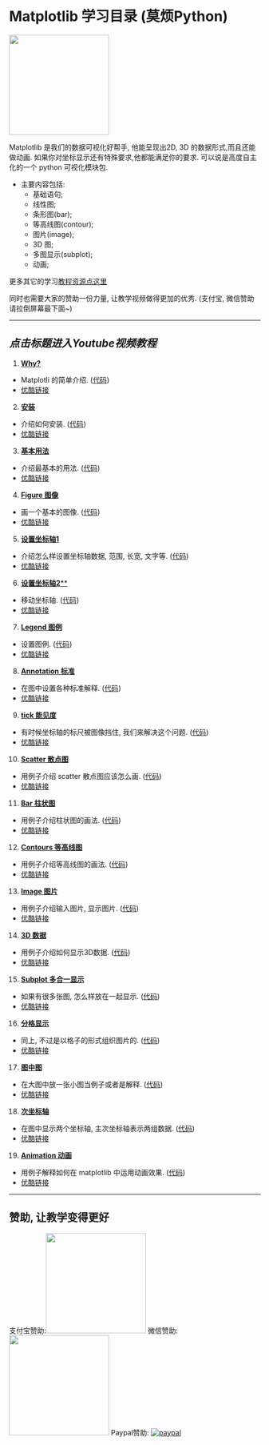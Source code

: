   
# Matplotlib 学习目录 (莫烦Python)
<img src='https://github.com/MorvanZhou/tutorials/blob/gh-pages/matplotlibTUT/cover%20page.jpg?raw=true' height=200>

Matplotlib 是我们的数据可视化好帮手, 他能呈现出2D, 3D 的数据形式,而且还能做动画. 如果你对坐标显示还有特殊要求,他都能满足你的要求.
可以说是高度自主化的一个 python 可视化模块包.


* 主要内容包括:
  * 基础语句;
  * 线性图;
  * 条形图(bar);
  * 等高线图(contour);
  * 图片(image);
  * 3D 图;
  * 多图显示(subplot);
  * 动画;

更多其它的学习[教程资源点这里](http://morvanzhou.github.io/tutorials/)

同时也需要大家的赞助一份力量, 让教学视频做得更加的优秀. (支付宝, 微信赞助请拉倒屏幕最下面~)

---
## *点击标题进入Youtube视频教程*

1. [**Why?**](https://www.youtube.com/watch?v=dLrndCJzbzA&list=PLXO45tsB95cKiBRXYqNNCw8AUo6tYen3l&index=1)
  * Matplotli 的简单介绍. ([代码](https://github.com/MorvanZhou/tutorials/blob/master/matplotlibTUT/plt1_why.py))
  * [优酷链接](http://v.youku.com/v_show/id_XMTcxNTk3NTQ2NA==.html?f=28097045&o=1)


2. [**安装**](https://www.youtube.com/watch?v=F2K5hqLiBi0&index=2&list=PLXO45tsB95cKiBRXYqNNCw8AUo6tYen3l)
  * 介绍如何安装. ([代码](https://github.com/MorvanZhou/tutorials/blob/master/matplotlibTUT/plt2_install.py))
  * [优酷链接](http://v.youku.com/v_show/id_XMTcxNjAxMDAxNg==.html?f=28097045&o=1)


3. [**基本用法**](https://www.youtube.com/watch?v=4Y7f0znUT6E&index=3&list=PLXO45tsB95cKiBRXYqNNCw8AUo6tYen3l)
  * 介绍最基本的用法. ([代码](https://github.com/MorvanZhou/tutorials/blob/master/matplotlibTUT/plt3_simple_plot.py))
  * [优酷链接](http://v.youku.com/v_show/id_XMTcxNjA0MjM2MA==.html?f=28097045&o=1)


4. [**Figure 图像**](https://www.youtube.com/watch?v=5IuawGiZ7_0&list=PLXO45tsB95cKiBRXYqNNCw8AUo6tYen3l&index=4)
  *  画一个基本的图像. ([代码](https://github.com/MorvanZhou/tutorials/blob/master/matplotlibTUT/plt4_figure.py))
  * [优酷链接](http://v.youku.com/v_show/id_XMTcxNjA2OTM5Mg==.html?f=28097045&o=1)


5. [**设置坐标轴1**](https://www.youtube.com/watch?v=46EsDY8V6lQ&list=PLXO45tsB95cKiBRXYqNNCw8AUo6tYen3l&index=5)
  * 介绍怎么样设置坐标轴数据, 范围, 长宽, 文字等. ([代码](https://github.com/MorvanZhou/tutorials/blob/master/matplotlibTUT/plt5_ax_setting1.py))
  * [优酷链接](http://v.youku.com/v_show/id_XMTcxNjEyMDY4MA==.html?f=28097045&o=1)


6. [**设置坐标轴2****](https://www.youtube.com/watch?v=w83mFG5tyW4&list=PLXO45tsB95cKiBRXYqNNCw8AUo6tYen3l&index=6)
  * 移动坐标轴. ([代码](https://github.com/MorvanZhou/tutorials/blob/master/matplotlibTUT/plt6_ax_setting2.py))
  * [优酷链接](http://v.youku.com/v_show/id_XMTcxNjE2MjkwMA==.html?f=28097045&o=1)


7. [**Legend 图例**](https://www.youtube.com/watch?v=dGZyoX72iEg&index=7&list=PLXO45tsB95cKiBRXYqNNCw8AUo6tYen3l)
  * 设置图例. ([代码](https://github.com/MorvanZhou/tutorials/blob/master/matplotlibTUT/plt7_legend.py))
  * [优酷链接](http://v.youku.com/v_show/id_XMTcxNjE5MzA0OA==.html?f=28097045&o=1)


8. [**Annotation 标准**](https://www.youtube.com/watch?v=p7FoQqWk_Uo&list=PLXO45tsB95cKiBRXYqNNCw8AUo6tYen3l&index=8)
  * 在图中设置各种标准解释. ([代码](https://github.com/MorvanZhou/tutorials/blob/master/matplotlibTUT/plt8_annotation.py))
  * [优酷链接](http://v.youku.com/v_show/id_XMTcxNjI2OTIyNA==.html?f=28097045&o=1)


9. [**tick 能见度**](https://www.youtube.com/watch?v=zj-tXbuFY_4&list=PLXO45tsB95cKiBRXYqNNCw8AUo6tYen3l&index=9)
  * 有时候坐标轴的标尺被图像挡住, 我们来解决这个问题. ([代码](https://github.com/MorvanZhou/tutorials/blob/master/matplotlibTUT/plt9_tick_visibility.py))
  * [优酷链接](http://v.youku.com/v_show/id_XMTcxNjI5NzEyMA==.html?f=28097045&o=1)


10. [**Scatter 散点图**](https://www.youtube.com/watch?v=EPDaHAbLPs4&list=PLXO45tsB95cKiBRXYqNNCw8AUo6tYen3l&index=10)
  * 用例子介绍 scatter 散点图应该怎么画. ([代码](https://github.com/MorvanZhou/tutorials/blob/master/matplotlibTUT/plt10_scatter.py))
  * [优酷链接](http://v.youku.com/v_show/id_XMTcxNjMzMDEyOA==.html?f=28097045&o=1)


11. [**Bar 柱状图**](https://www.youtube.com/watch?v=dmGRCJIEWrE&list=PLXO45tsB95cKiBRXYqNNCw8AUo6tYen3l&index=11)
  * 用例子介绍柱状图的画法. ([代码](https://github.com/MorvanZhou/tutorials/blob/master/matplotlibTUT/plt11_bar.py))
  * [优酷链接](http://v.youku.com/v_show/id_XMTcxNjM5NDI1Ng==.html?f=28097045&o=1)


12. [**Contours 等高线图**](https://www.youtube.com/watch?v=Sb4NKsYbULI&list=PLXO45tsB95cKiBRXYqNNCw8AUo6tYen3l&index=12)
  * 用例子介绍等高线图的画法. ([代码](https://github.com/MorvanZhou/tutorials/blob/master/matplotlibTUT/plt12_contours.py))
  * [优酷链接](http://v.youku.com/v_show/id_XMTcyMTQ1MjAwNA==.html?f=28097045&o=1)


13. [**Image 图片**](https://www.youtube.com/watch?v=rqR9429ajg4&list=PLXO45tsB95cKiBRXYqNNCw8AUo6tYen3l&index=13)
  * 用例子介绍输入图片, 显示图片. ([代码](https://github.com/MorvanZhou/tutorials/blob/master/matplotlibTUT/plt13_image.py))
  * [优酷链接](http://v.youku.com/v_show/id_XMTcyMTM2NTA2NA==.html?f=28097045&o=1)


14. [**3D 数据**](https://www.youtube.com/watch?v=P9ufukdL720&list=PLXO45tsB95cKiBRXYqNNCw8AUo6tYen3l&index=14)
  * 用例子介绍如何显示3D数据. ([代码](https://github.com/MorvanZhou/tutorials/blob/master/matplotlibTUT/plt14_3d.py))
  * [优酷链接](http://v.youku.com/v_show/id_XMTcyMTM2ODI5Mg==.html?f=28097045&o=1)


15. [**Subplot 多合一显示**](https://www.youtube.com/watch?v=Zm1cDw7DnUA&index=15&list=PLXO45tsB95cKiBRXYqNNCw8AUo6tYen3l)
  * 如果有很多张图, 怎么样放在一起显示. ([代码](https://github.com/MorvanZhou/tutorials/blob/master/matplotlibTUT/plt15_subplot.py))
  * [优酷链接](http://v.youku.com/v_show/id_XMTcyMTM3NjU2MA==.html?f=28097045&o=1)


16. [**分格显示**](https://www.youtube.com/watch?v=68OrRqH2B_s&index=16&list=PLXO45tsB95cKiBRXYqNNCw8AUo6tYen3l)
  * 同上, 不过是以格子的形式组织图片的. ([代码](https://github.com/MorvanZhou/tutorials/blob/master/matplotlibTUT/plt16_grid_subplot.py))
  * [优酷链接](http://v.youku.com/v_show/id_XMTcyMTQwMzY0MA==.html?f=28097045&o=1)


17. [**图中图**](https://www.youtube.com/watch?v=UqL589c8quk&index=17&list=PLXO45tsB95cKiBRXYqNNCw8AUo6tYen3l)
  * 在大图中放一张小图当例子或者是解释. ([代码](https://github.com/MorvanZhou/tutorials/blob/master/matplotlibTUT/plt17_plot_in_plot.py))
  * [优酷链接](http://v.youku.com/v_show/id_XMTcyMTQzNTUyMA==.html?f=28097045&o=1)


18. [**次坐标轴**](https://www.youtube.com/watch?v=cFO72oNbmZo&list=PLXO45tsB95cKiBRXYqNNCw8AUo6tYen3l&index=18)
  * 在图中显示两个坐标轴, 主次坐标轴表示两组数据. ([代码](https://github.com/MorvanZhou/tutorials/blob/master/matplotlibTUT/plt18_secondary_yaxis.py))
  * [优酷链接](http://v.youku.com/v_show/id_XMTcyMTQ1OTkzMg==.html?f=28097045&o=1)


19. [**Animation 动画**](https://www.youtube.com/watch?v=0g-AuWBTnyg&list=PLXO45tsB95cKiBRXYqNNCw8AUo6tYen3l&index=19)
  * 用例子解释如何在 matplotlib 中运用动画效果. ([代码](https://github.com/MorvanZhou/tutorials/blob/master/matplotlibTUT/plt19_animation.py))
  * [优酷链接](http://v.youku.com/v_show/id_XMTcyMTQ4MzQ5Mg==.html?f=28097045&o=1)


---

## 赞助, 让教学变得更好
支付宝赞助:<img src='https://github.com/MorvanZhou/tutorials/blob/gh-pages/Donation/zhifubao.jpeg?raw=true' height='200'>    微信赞助:<img src='https://github.com/MorvanZhou/tutorials/blob/gh-pages/Donation/WechatIMG1.png?raw=true' height='200'>  Paypal赞助: [![paypal](https://www.paypalobjects.com/zh_XC/i/btn/btn_donateCC_LG.gif)](https://www.paypal.com/cgi-bin/webscr?cmd=_donations&business=morvanzhou%40gmail%2ecom&lc=C2&item_name=MorvanPython&currency_code=AUD&bn=PP%2dDonationsBF%3abtn_donateCC_LG%2egif%3aNonHosted)

